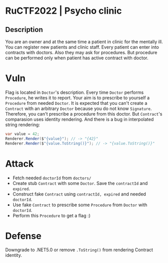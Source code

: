# RuCTF2022 | Psycho clinic
## Description
You are an owner and at the same time a patient in clinic for the mentally ill. You can register new patients and clinic staff. Every patient can enter into contracts with doctors. Also they may ask for procedures. But procedure can be performed only when patient has active contract with doctor.

# Vuln
Flag is located in ```Doctor```'s description. Every time ```Doctor``` performs ```Procedure```, he writes it to report. Your aim is to prescribe to yourself a ```Procedure``` from needed ```Doctor```. It is expected that you can't create a ```Contract``` with an arbitrary ```Doctor``` because you do not know ```Signature```. Therefore, you can't prescribe a procedure from this doctor. But ```Contract```'s comparasion uses identity rendering. And there is a bug in interpolated string rendering:
```C#
var value = 42;
Renderer.Render($"{value}"); // -> "{42}"
Renderer.Render($"{value.ToString()}"); // -> "{value.ToString()}"
``` 

# Attack 
* Fetch needed ```doctorId``` from ```doctors/```
* Create stub ```Contract``` with some ```Doctor```. Save the ```contractId``` and ```expired```.
* Construct fake ```Contract``` using ```contractId, expired``` and needed ```doctorId```.
* Use fake ```Contract``` to prescribe some ```Procedure``` from ```Doctor``` with ```doctorId```.
* Perform this ```Procedure``` to get a flag :)

# Defense
Downgrade to .NET5.0 or remove ```.ToString()``` from rendering Contract identity.
